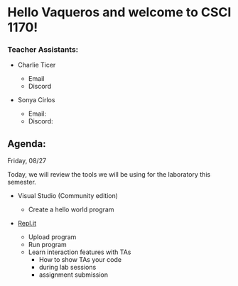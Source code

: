 

# Hello Vaqueros and welcome to CSCI 1170! 


### Teacher Assistants:

  - Charlie Ticer 
    
    - Email
    - Discord
 
  - Sonya Cirlos 
  
    - Email: 
    - Discord: 
  
## Agenda: 

Friday, 08/27

Today, we will review the tools we will be using for the laboratory this semester. 

- Visual Studio (Community edition) 
  
     - Create a hello world program
 

- [Repl.it](https://repl.it)

     - Upload program
     - Run program 
     - Learn interaction features with TAs
         - How to show TAs your code 
         - during lab sessions
         - assignment submission
                  
                  
     


